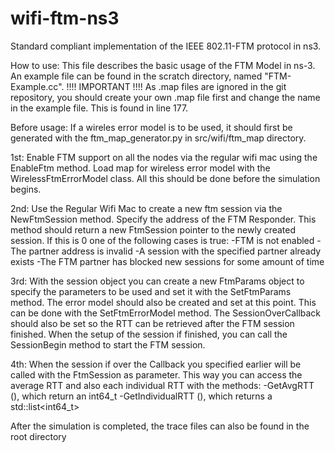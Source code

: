 # wifi-ftm-ns3
Standard compliant implementation of the IEEE 802.11-FTM protocol in ns3.


How to use:
This file describes the basic usage of the FTM Model in ns-3.
An example file can be found in the scratch directory, named "FTM-Example.cc".
!!!!  IMPORTANT !!!!
As .map files are ignored in the git repository, you should create your own .map file first and change the name in the example file. This is found in line 177.

Before usage:
If a wireles error model is to be used, it should first be generated with the ftm_map_generator.py in src/wifi/ftm_map directory.

1st:
Enable FTM support on all the nodes via the regular wifi mac using the EnableFtm method.
Load map for wireless error model with the WirelessFtmErrorModel class.
All this should be done before the simulation begins.

2nd:
Use the Regular Wifi Mac to create a new ftm session via the NewFtmSession method. Specify the address of the FTM Responder.
This method should return a new FtmSession pointer to the newly created session.
If this is 0 one of the following cases is true:
-FTM is not enabled
-The partner address is invalid
-A session with the specified partner already exists
-The FTM partner has blocked new sessions for some amount of time

3rd:
With the session object you can create a new FtmParams object to specify the parameters to be used and set it with the SetFtmParams method.
The error model should also be created and set at this point. This can be done with the SetFtmErrorModel method.
The SessionOverCallback should also be set so the RTT can be retrieved after the FTM session finished.
When the setup of the session if finished, you can call the SessionBegin method to start the FTM session.

4th:
When the session if over the Callback you specified earlier will be called with the FtmSession as parameter. This way you can access the average RTT and also each individual RTT
with the methods:
-GetAvgRTT (), which return an int64_t
-GetIndividualRTT (), which returns a std::list<int64_t>

After the simulation is completed, the trace files can also be found in the root directory
